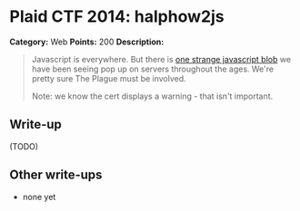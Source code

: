 # Plaid CTF 2014: halphow2js

**Category:** Web
**Points:** 200
**Description:**

> Javascript is everywhere. But there is [one strange javascript blob](https://54.196.246.17:8001/) we have been seeing pop up on servers throughout the ages. We're pretty sure The Plague must be involved.
>
> Note: we know the cert displays a warning - that isn't important.

## Write-up

(TODO)

## Other write-ups

* none yet
